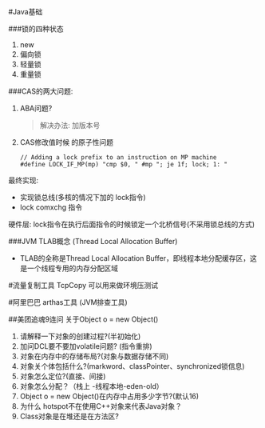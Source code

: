 #Java基础

###锁的四种状态
1. new
2. 偏向锁
3. 轻量锁
4. 重量锁


###CAS的两大问题:
1. ABA问题?
    >解决办法: 加版本号
2. CAS修改值时候  的原子性问题
   ```
   // Adding a lock prefix to an instruction on MP machine
   #define LOCK_IF_MP(mp) "cmp $0, " #mp "; je 1f; lock; 1: " 
   ```
最终实现:
- 实现锁总线(多核的情况下加的 lock指令)
- lock comxchg 指令
   
硬件层:
   lock指令在执行后面指令的时候锁定一个北桥信号(不采用锁总线的方式)


###JVM TLAB概念 (Thread Local Allocation Buffer)
- TLAB的全称是Thread Local Allocation Buffer，即线程本地分配缓存区，这是一个线程专用的内存分配区域


#流量复制工具
TcpCopy
可以用来做环境压测试

#阿里巴巴 arthas工具 (JVM排查工具)



##美团追魂9连问
关于Object o = new Object()
1. 请解释一下对象的创建过程?(半初始化)
2. 加问DCL要不要加volatile问题? (指令重排)
3. 对象在内存中的存储布局?(对象与数据存储不同)
4. 对象关个体包括什么?(markword、classPointer、synchronized锁信息)
5. 对象怎么定位?(直接、间接)
6. 对象怎么分配？（栈上 -线程本地-eden-old）
7. Object o = new  Object()在内存中占用多少字节?(默认16)
8. 为什么 hotspot不在使用C++对象来代表Java对象？
9. Class对象是在堆还是在方法区?